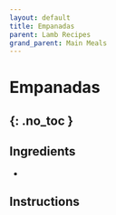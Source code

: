 ```yaml
---
layout: default
title: Empanadas
parent: Lamb Recipes
grand_parent: Main Meals
---
```


# Empanadas
{: .no_toc }
---

## Ingredients
<ul>
	<li></li>
</ul>

## Instructions
